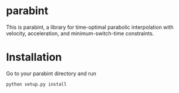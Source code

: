 # parabint
This is parabint, a library for time-optimal parabolic interpolation with velocity, acceleration, and minimum-switch-time constraints.

# Installation
Go to your parabint directory and run
```
python setup.py install
```
